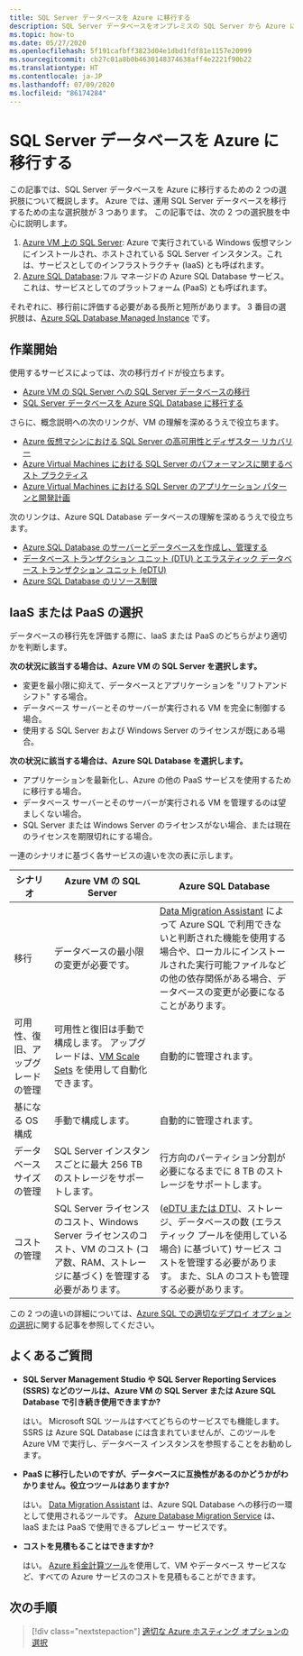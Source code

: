```yaml
---
title: SQL Server データベースを Azure に移行する
description: SQL Server データベースをオンプレミスの SQL Server から Azure に移行する方法について説明します。
ms.topic: how-to
ms.date: 05/27/2020
ms.openlocfilehash: 5f191cafbff3823d04e1dbd1fdf81e1157e20999
ms.sourcegitcommit: cb27c01a8b0b4630148374638aff4e2221f90b22
ms.translationtype: HT
ms.contentlocale: ja-JP
ms.lasthandoff: 07/09/2020
ms.locfileid: "86174284"
---
```

# <a name="migrate-a-sql-server-database-to-azure"></a>SQL Server データベースを Azure に移行する

この記事では、SQL Server データベースを Azure に移行するための 2 つの選択肢について概説します。 Azure では、運用 SQL Server データベースを移行するための主な選択肢が 3 つあります。 この記事では、次の 2 つの選択肢を中心に説明します。

1. [Azure VM 上の SQL Server](/azure/virtual-machines/windows/sql/virtual-machines-windows-sql-server-iaas-overview): Azure で実行されている Windows 仮想マシンにインストールされ、ホストされている SQL Server インスタンス。これは、サービスとしてのインフラストラクチャ (IaaS) とも呼ばれます。
2. [Azure SQL Database](/azure/sql-database/sql-database-technical-overview):フル マネージドの Azure SQL Database サービス。これは、サービスとしてのプラットフォーム (PaaS) とも呼ばれます。

それぞれに、移行前に評価する必要がある長所と短所があります。 3 番目の選択肢は、[Azure SQL Database Managed Instance](/azure/sql-database/sql-database-managed-instance) です。

## <a name="get-started"></a>作業開始

使用するサービスによっては、次の移行ガイドが役立ちます。

* [Azure VM の SQL Server への SQL Server データベースの移行](/azure/virtual-machines/windows/sql/virtual-machines-windows-migrate-sql)
* [SQL Server データベースを Azure SQL Database に移行する](/azure/sql-database/sql-database-migrate-your-sql-server-database)

さらに、概念説明への次のリンクが、VM の理解を深めるうえで役立ちます。

* [Azure 仮想マシンにおける SQL Server の高可用性とディザスター リカバリー](/azure/virtual-machines/windows/sql/virtual-machines-windows-sql-high-availability-dr)
* [Azure Virtual Machines における SQL Server のパフォーマンスに関するベスト プラクティス](/azure/virtual-machines/windows/sql/virtual-machines-windows-sql-performance)
* [Azure Virtual Machines における SQL Server のアプリケーション パターンと開発計画](/azure/virtual-machines/windows/sql/virtual-machines-windows-sql-server-app-patterns-dev-strategies)

次のリンクは、Azure SQL Database データベースの理解を深めるうえで役立ちます。

* [Azure SQL Database のサーバーとデータベースを作成し、管理する](/azure/sql-database/sql-database-servers-databases)
* [データベース トランザクション ユニット (DTU) とエラスティック データベース トランザクション ユニット (eDTU)](/azure/sql-database/sql-database-what-is-a-dtu)
* [Azure SQL Database のリソース制限](/azure/sql-database/sql-database-resource-limits)

## <a name="choosing-iaas-or-paas"></a>IaaS または PaaS の選択

データベースの移行先を評価する際に、IaaS または PaaS のどちらがより適切かを判断します。

**次の状況に該当する場合は、Azure VM の SQL Server を選択します。**

* 変更を最小限に抑えて、データベースとアプリケーションを "リフトアンドシフト" する場合。
* データベース サーバーとそのサーバーが実行される VM を完全に制御する場合。
* 使用する SQL Server および Windows Server のライセンスが既にある場合。

**次の状況に該当する場合は、Azure SQL Database を選択します。**

* アプリケーションを最新化し、Azure の他の PaaS サービスを使用するために移行する場合。
* データベース サーバーとそのサーバーが実行される VM を管理するのは望ましくない場合。
* SQL Server または Windows Server のライセンスがない場合、または現在のライセンスを期限切れにする場合。

一連のシナリオに基づく各サービスの違いを次の表に示します。

| シナリオ | Azure VM の SQL Server | Azure SQL Database |
|----------|-------------------------|--------------------|
| 移行 | データベースの最小限の変更が必要です。 | [Data Migration Assistant](https://www.microsoft.com/download/details.aspx?id=53595) によって Azure SQL で利用できないと判断された機能を使用する場合や、ローカルにインストールされた実行可能ファイルなどの他の依存関係がある場合、データベースの変更が必要になることがあります。|
| 可用性、復旧、アップグレードの管理 | 可用性と復旧は手動で構成します。 アップグレードは、[VM Scale Sets](/azure/virtual-machine-scale-sets/virtual-machine-scale-sets-automatic-upgrade) を使用して自動化できます。 | 自動的に管理されます。 |
| 基になる OS 構成 | 手動で構成します。 | 自動的に管理されます。 |
| データベース サイズの管理 | SQL Server インスタンスごとに最大 256 TB のストレージをサポートします。 | 行方向のパーティション分割が必要になるまでに 8 TB のストレージをサポートします。 |
| コストの管理 | SQL Server ライセンスのコスト、Windows Server ライセンスのコスト、VM のコスト (コア数、RAM、ストレージに基づく) を管理する必要があります。 | ([eDTU または DTU](/azure/sql-database/sql-database-what-is-a-dtu)、ストレージ、データベースの数 (エラスティック プールを使用している場合) に基づいて) サービス コストを管理する必要があります。 また、SLA のコストも管理する必要があります。 |

この 2 つの違いの詳細については、[Azure SQL での適切なデプロイ オプションの選択](/azure/sql-database/sql-database-paas-vs-sql-server-iaas)に関する記事を参照してください。

## <a name="faq"></a>よくあるご質問

* **SQL Server Management Studio や SQL Server Reporting Services (SSRS) などのツールは、Azure VM の SQL Server または Azure SQL Database で引き続き使用できますか?**

    はい。 Microsoft SQL ツールはすべてどちらのサービスでも機能します。 SSRS は Azure SQL Database には含まれていませんが、このツールを Azure VM で実行し、データベース インスタンスを参照することをお勧めします。

* **PaaS に移行したいのですが、データベースに互換性があるのかどうかがわかりません。役立つツールはありますか?**

    はい。 [Data Migration Assistant](https://www.microsoft.com/download/details.aspx?id=53595) は、Azure SQL Database への移行の一環として使用されるツールです。 [Azure Database Migration Service](https://azure.microsoft.com/campaigns/database-migration/) は、IaaS または PaaS で使用できるプレビュー サービスです。

* **コストを見積もることはできますか?**

    はい。 [Azure 料金計算ツール](https://azure.microsoft.com/pricing/calculator/)を使用して、VM やデータベース サービスなど、すべての Azure サービスのコストを見積もることができます。

## <a name="next-steps"></a>次の手順

> [!div class="nextstepaction"]
> [適切な Azure ホスティング オプションの選択](choose.md)

